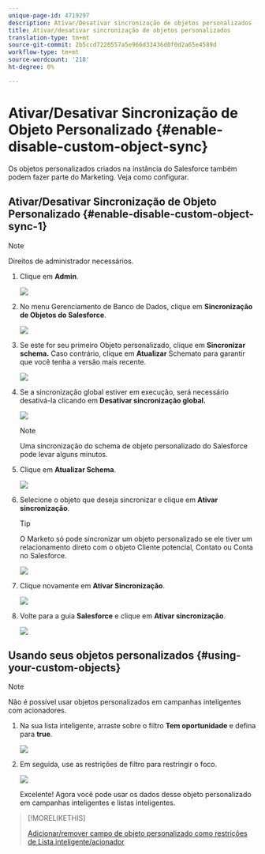 ```yaml
---
unique-page-id: 4719297
description: Ativar/Desativar sincronização de objetos personalizados - Documentos de marketing - Documentação do produto
title: Ativar/desativar sincronização de objetos personalizados
translation-type: tm+mt
source-git-commit: 2b5ccd7220557a5e966d33436d0f0d2a65e4589d
workflow-type: tm+mt
source-wordcount: '218'
ht-degree: 0%

---
```



# Ativar/Desativar Sincronização de Objeto Personalizado {#enable-disable-custom-object-sync}

Os objetos personalizados criados na instância do Salesforce também podem fazer parte do Marketing. Veja como configurar.

## Ativar/Desativar Sincronização de Objeto Personalizado {#enable-disable-custom-object-sync-1}

>[!NOTE]
>
>Direitos de administrador necessários.

1. Clique em **Admin**.

   ![](assets/one.png)

1. No menu Gerenciamento de Banco de Dados, clique em **Sincronização de Objetos do Salesforce**.

   ![](assets/two-2.png)

1. Se este for seu primeiro Objeto personalizado, clique em **Sincronizar schema.** Caso contrário, clique em  **Atualizar** Schemato para garantir que você tenha a versão mais recente.

   ![](assets/image2014-12-10-10-3a14-3a44.png)

1. Se a sincronização global estiver em execução, será necessário desativá-la clicando em **Desativar sincronização global.**

   ![](assets/image2014-12-10-10-3a14-3a54.png)

   >[!NOTE]
   >
   >Uma sincronização do schema de objeto personalizado do Salesforce pode levar alguns minutos.

1. Clique em **Atualizar Schema**.

   ![](assets/image2014-12-10-10-3a15-3a7.png)

1. Selecione o objeto que deseja sincronizar e clique em **Ativar sincronização**.

   >[!TIP]
   >
   >O Marketo só pode sincronizar um objeto personalizado se ele tiver um relacionamento direto com o objeto Cliente potencial, Contato ou Conta no Salesforce.

   ![](assets/image2014-12-10-10-3a15-3a30.png)

1. Clique novamente em **Ativar Sincronização**.

   ![](assets/image2014-12-10-10-3a15-3a40.png)

1. Volte para a guia **Salesforce** e clique em **Ativar sincronização**.

   ![](assets/image2014-12-10-10-3a15-3a49.png)

## Usando seus objetos personalizados {#using-your-custom-objects}

>[!NOTE]
>
>Não é possível usar objetos personalizados em campanhas inteligentes com acionadores.

1. Na sua lista inteligente, arraste sobre o filtro **Tem oportunidade** e defina para **true**.

   ![](assets/image2015-8-26-9-3a39-3a28.png)

1. Em seguida, use as restrições de filtro para restringir o foco.

   ![](assets/image2015-8-24-14-3a18-3a53.png)

   Excelente! Agora você pode usar os dados desse objeto personalizado em campanhas inteligentes e listas inteligentes.

>[!MORELIKETHIS]
>
>[Adicionar/remover campo de objeto personalizado como restrições de Lista inteligente/acionador](/help/marketo/product-docs/crm-sync/salesforce-sync/setup/optional-steps/add-remove-custom-object-field-as-smart-list-trigger-constraints.md)
